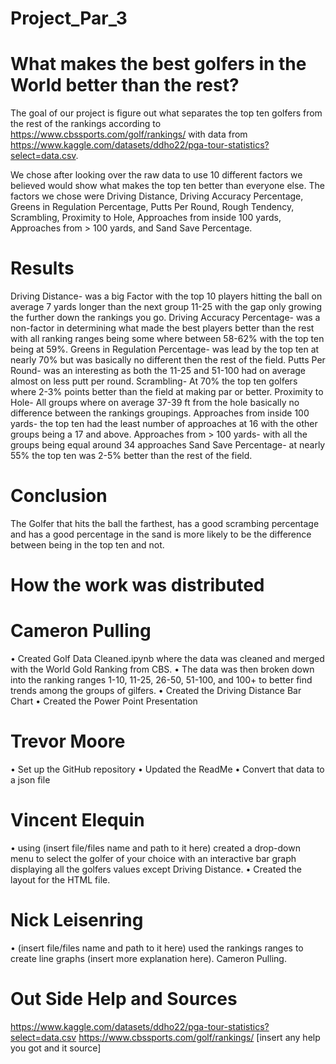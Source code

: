 # Project_Par_3

# What makes the best golfers in the World better than the rest?
The goal of our project is figure out what separates the top ten golfers from the rest of the rankings according to https://www.cbssports.com/golf/rankings/ with data from https://www.kaggle.com/datasets/ddho22/pga-tour-statistics?select=data.csv.

We chose after looking over the raw data to use 10 different factors we believed would show what makes the top ten better than everyone else. The factors we chose were Driving Distance, Driving Accuracy Percentage, Greens in Regulation Percentage, Putts Per Round, Rough Tendency, Scrambling, Proximity to Hole, Approaches from inside 100 yards, Approaches from > 100 yards, and Sand Save Percentage.

# Results

Driving Distance- was a big Factor with the top 10 players hitting the ball on average 7 yards longer than the next group 11-25 with the gap only growing the further down the rankings you go.
Driving Accuracy Percentage- was a non-factor in determining what made the best players better than the rest with all ranking ranges being some where between 58-62% with the top ten being at 59%.
 Greens in Regulation Percentage- was lead by the top ten at nearly 70% but was basically no different then the rest of the field.
Putts Per Round- was an interesting as both the 11-25 and 51-100 had on average almost on less putt per round.
Scrambling- At 70% the top ten golfers where 2-3% points better than the field at making par or better.
Proximity to Hole- All groups where on average 37-39 ft from the hole basically no difference between the rankings groupings.
Approaches from inside 100 yards- the top ten had the least number of approaches at 16 with the other groups being a 17 and above.
Approaches from > 100 yards- with all the groups being equal around 34 approaches
Sand Save Percentage- at nearly 55% the top ten was 2-5% better than the rest of the field.

# Conclusion

The Golfer that hits the ball the farthest, has a good scrambing percentage and has a good percentage in the sand  is more likely to be the difference between being in the top ten and not.

# How the work was distributed

# Cameron Pulling 
•	Created Golf Data Cleaned.ipynb where the data was cleaned and merged with the World Gold Ranking from CBS. 
•	The data was then broken down into the ranking ranges 1-10, 11-25, 26-50, 51-100, and 100+ to better find trends among the groups of gilfers.
•	Created the Driving Distance Bar Chart
•	Created the Power Point Presentation

# Trevor Moore 
•	Set up the GitHub repository 
•	Updated the ReadMe 
•	Convert that data to a json file
# Vincent Elequin 
•	using (insert file/files name and path to it here) created a drop-down menu to select the golfer of your choice with an interactive bar graph displaying all the golfers values except Driving Distance. 
•	Created the layout for the HTML file.
# Nick Leisenring 
•	(insert file/files name and path to it here) used the rankings ranges to create line graphs (insert more explanation here). Cameron Pulling. 

# Out Side Help and Sources
https://www.kaggle.com/datasets/ddho22/pga-tour-statistics?select=data.csv
https://www.cbssports.com/golf/rankings/ 
[insert any help you got and it source]
